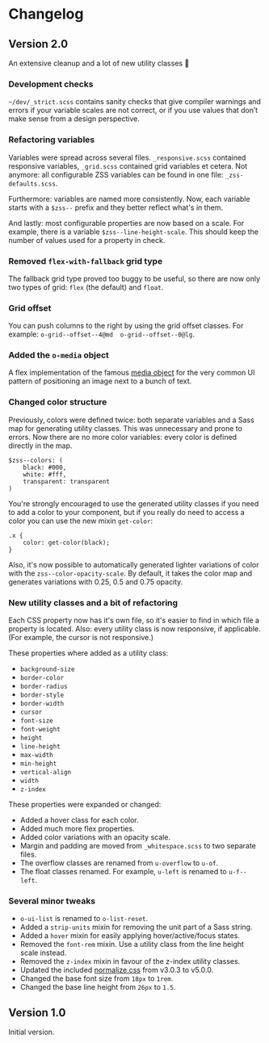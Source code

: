 # Changelog

## Version 2.0

An extensive cleanup and a lot of new utility classes 🎉

### Development checks

`~/dev/_strict.scss` contains sanity checks that give compiler warnings and errors if your variable scales are not correct, or if you use values that don’t make sense from a design perspective.

### Refactoring variables

Variables were spread across several files. `_responsive.scss` contained responsive variables, `_grid.scss` contained grid variables et cetera. Not anymore: all configurable ZSS variables can be found in one file: `_zss-defaults.scss`.

Furthermore: variables are named more consistently. Now, each variable starts with a `$zss--` prefix and they better reflect what's in them.

And lastly: most configurable properties are now based on a scale. For example, there is a variable `$zss--line-height-scale`. This should keep the number of values used for a property in check.

### Removed `flex-with-fallback` grid type

The fallback grid type proved too buggy to be useful, so there are now only two types of grid: `flex` (the default) and `float`.

### Grid offset

You can push columns to the right by using the grid offset classes. For example: `o-grid--offset--4@md  o-grid--offset--0@lg`.

### Added the `o-media` object

A flex implementation of the famous [media object](http://www.stubbornella.org/content/2010/06/25/the-media-object-saves-hundreds-of-lines-of-code/) for the very common UI pattern of positioning an image next to a bunch of text.

### Changed color structure

Previously, colors were defined twice: both separate variables and a Sass map for generating utility classes. This was unnecessary and prone to errors.
Now there are no more color variables: every color is defined directly in the map.

```
$zss--colors: (
    black: #000,
    white: #fff,
    transparent: transparent
)
```

You're strongly encouraged to use the generated utility classes if you need to add a color to your component, but if you really do need to access a color you can use the new mixin `get-color`:

```
.x {
    color: get-color(black);
}
```

Also, it's now possible to automatically generated lighter variations of color with the `zss--color-opacity-scale`. By default, it takes the color map and generates variations with 0.25, 0.5 and 0.75 opacity.

### New utility classes and a bit of refactoring

Each CSS property now has it's own file, so it's easier to find in which file a property is located. Also: every utility class is now responsive, if applicable. (For example, the cursor is not responsive.)

These properties where added as a utility class:

- `background-size`
- `border-color`
- `border-radius`
- `border-style`
- `border-width`
- `cursor`
- `font-size`
- `font-weight`
- `height`
- `line-height`
- `max-width`
- `min-height`
- `vertical-align`
- `width`
- `z-index`

These properties were expanded or changed:

- Added a hover class for each color.
- Added much more flex properties.
- Added color variations with an opacity scale.
- Margin and padding are moved from `_whitespace.scss` to two separate files.
- The overflow classes are renamed from `u-overflow` to `u-of`.
- The float classes renamed. For example, `u-left` is renamed to `u-f--left`.

### Several minor tweaks

- `o-ui-list` is renamed to `o-list-reset`.
- Added a `strip-units` mixin for removing the unit part of a Sass string.
- Added a `hover` mixin for easily applying hover/active/focus states.
- Removed the `font-rem` mixin. Use a utility class from the line height scale instead.
- Removed  the `z-index` mixin in favour of the z-index utility classes.
- Updated the included [normalize.css](http://necolas.github.io/normalize.css/) from v3.0.3 to v5.0.0.
- Changed the base font size from `18px` to `1rem`.
- Changed the base line height from `26px` to `1.5`.

## Version 1.0

Initial version.
